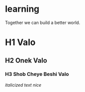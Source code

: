 # learning
Together we can build a better world.
# H1 Valo
## H2 Onek Valo
### H3 Shob Cheye Beshi Valo
*italicized text nice*

